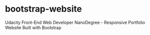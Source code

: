 # bootstrap-website
Udacity Front-End Web Developer NanoDegree - 
Responsive Portfolio Website Built with Bootstrap

